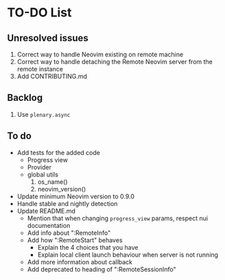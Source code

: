 # TO-DO List

## Unresolved issues

1. Correct way to handle Neovim existing on remote machine
2. Correct way to handle detaching the Remote Neovim server from the remote instance
3. Add CONTRIBUTING.md

## Backlog

1. Use `plenary.async`

## To do

- Add tests for the added code
  - Progress view
  - Provider
  - global utils
    1. os_name()
    2. neovim_version()
- Update minimum Neovim version to 0.9.0
- Handle stable and nightly detection
- Update README.md
  - Mention that when changing `progress_view` params, respect nui documentation
  - Add info about ":RemoteInfo"
  - Add how ":RemoteStart" behaves
    - Explain the 4 choices that you have
    - Explain local client launch behaviour when server is not running
  - Add more information about callback
  - Add deprecated to heading of ":RemoteSessionInfo"
